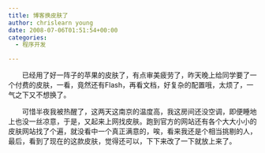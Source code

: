 ```yaml
---
title: 博客换皮肤了
author: chrislearn young
date: 2008-07-06T01:51:54+00:00
categories:
  - 程序开发

---
```

　　已经用了好一阵子的苹果的皮肤了，有点审美疲劳了，昨天晚上给同学要了一个付费的皮肤，一看，竟然还有Flash，再看文档，好复杂的配置哦，太烦了，一气之下又不想换了。

　　可惜半夜我被热醒了，这两天这南京的温度高，我这房间还没空调，即便睡地上也没一丝凉意，于是，又起来上网找皮肤。跑到官方的网站还有各个大大小小的皮肤网站找了个遍，就没看中一个真正满意的，唉，看来我还是个相当挑剔的人，最后，看到了现在的这款皮肤，觉得还可以，下下来改了一下就放上来了。